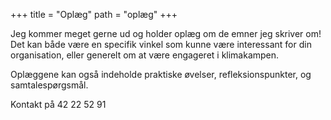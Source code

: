 +++
title = "Oplæg"
path = "oplæg"
+++

Jeg kommer meget gerne ud og holder oplæg om de emner jeg skriver om! Det kan både være en specifik vinkel som kunne være interessant for din organisation, eller generelt om at være engageret i klimakampen.

Oplæggene kan også indeholde praktiske øvelser, refleksionspunkter, og samtalespørgsmål.

Kontakt på 42 22 52 91